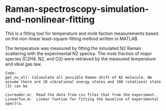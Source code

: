 # Raman-spectroscopy-simulation-and-nonlinear-fitting
This is a fitting tool for temperature and mole faction measurements based on the non-linear least-square-fitting method written in MATLAB.

The temperature was measured by fitting the simulated N2 Raman scattering with the experimental N2 spectra.
The mole fraction of major species (C2H4, N2, and O2) were retrieved by the measured temperature and ideal gas law.

    Code:
    get_nu_all: Caluaulate all possible Raman shift of N2 molecule. We assume there are 20 vibrational energy states and 100 rotational state (It can be 
    
    csvreader.m:  Read the data from csv files that from the experiment.
    Linearfun.m:  Linear funtion for fitting the baseline of experimental spectra.
    
